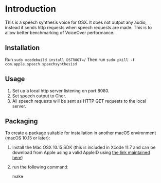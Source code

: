 # Introduction

This is a speech synthesis voice for OSX. It does not output any audio, instead it sends http requests when speech requests are made. This is to allow better benchmarking of VoiceOver performance.

## Installation

Run `sudo xcodebuild install DSTROOT=/`
Then run `sudo pkill -f com.apple.speech.speechsynthesisd`

## Usage

1. Set up a local http server listening on port 8080.
1. Set speech output to Cher.
1. All speech requests will be sent as HTTP GET requests to the local server.

## Packaging

To create a package suitable for installation in another macOS environment
(macOS 10.15 or later):

1. Install the Mac OSX 10.15 SDK (this is included in Xcode 11.7 and can be
   download from Apple using a valid AppleID using [the link maintained
   here](https://github.com/devernay/xcodelegacy))
2. run the following command:

    make
